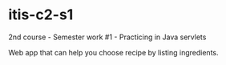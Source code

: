# itis-c2-s1
2nd course - Semester work #1 - Practicing in Java servlets

Web app that can help you choose recipe by listing ingredients.

